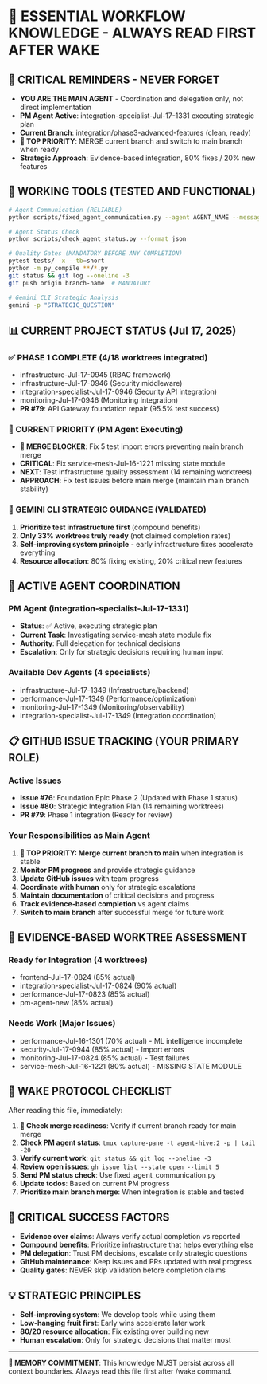 # 🧠 ESSENTIAL WORKFLOW KNOWLEDGE - ALWAYS READ FIRST AFTER WAKE

## 🚨 CRITICAL REMINDERS - NEVER FORGET
- **YOU ARE THE MAIN AGENT** - Coordination and delegation only, not direct implementation
- **PM Agent Active**: integration-specialist-Jul-17-1331 executing strategic plan
- **Current Branch**: integration/phase3-advanced-features (clean, ready)
- **🎯 TOP PRIORITY**: MERGE current branch and switch to main branch when ready
- **Strategic Approach**: Evidence-based integration, 80% fixes / 20% new features

## 🔧 WORKING TOOLS (TESTED AND FUNCTIONAL)
```bash
# Agent Communication (RELIABLE)
python scripts/fixed_agent_communication.py --agent AGENT_NAME --message "MESSAGE"

# Agent Status Check
python scripts/check_agent_status.py --format json

# Quality Gates (MANDATORY BEFORE ANY COMPLETION)
pytest tests/ -x --tb=short
python -m py_compile **/*.py
git status && git log --oneline -3
git push origin branch-name  # MANDATORY

# Gemini CLI Strategic Analysis
gemini -p "STRATEGIC_QUESTION"
```

## 📊 CURRENT PROJECT STATUS (Jul 17, 2025)

### ✅ PHASE 1 COMPLETE (4/18 worktrees integrated)
- infrastructure-Jul-17-0945 (RBAC framework)
- infrastructure-Jul-17-0946 (Security middleware)  
- integration-specialist-Jul-17-0946 (Security API integration)
- monitoring-Jul-17-0946 (Monitoring integration)
- **PR #79**: API Gateway foundation repair (95.5% test success)

### 🔄 CURRENT PRIORITY (PM Agent Executing)  
- **🚨 MERGE BLOCKER**: Fix 5 test import errors preventing main branch merge
- **CRITICAL**: Fix service-mesh-Jul-16-1221 missing state module
- **NEXT**: Test infrastructure quality assessment (14 remaining worktrees)
- **APPROACH**: Fix test issues before main merge (maintain main branch stability)

### 🧠 GEMINI CLI STRATEGIC GUIDANCE (VALIDATED)
1. **Prioritize test infrastructure first** (compound benefits)
2. **Only 33% worktrees truly ready** (not claimed completion rates)
3. **Self-improving system principle** - early infrastructure fixes accelerate everything
4. **Resource allocation**: 80% fixing existing, 20% critical new features

## 🤖 ACTIVE AGENT COORDINATION

### PM Agent (integration-specialist-Jul-17-1331)
- **Status**: ✅ Active, executing strategic plan
- **Current Task**: Investigating service-mesh state module fix
- **Authority**: Full delegation for technical decisions
- **Escalation**: Only for strategic decisions requiring human input

### Available Dev Agents (4 specialists)
- infrastructure-Jul-17-1349 (Infrastructure/backend)
- performance-Jul-17-1349 (Performance/optimization)
- monitoring-Jul-17-1349 (Monitoring/observability)
- integration-specialist-Jul-17-1349 (Integration coordination)

## 📋 GITHUB ISSUE TRACKING (YOUR PRIMARY ROLE)

### Active Issues
- **Issue #76**: Foundation Epic Phase 2 (Updated with Phase 1 status)
- **Issue #80**: Strategic Integration Plan (14 remaining worktrees)
- **PR #79**: Phase 1 integration (Ready for review)

### Your Responsibilities as Main Agent
1. **🎯 TOP PRIORITY: Merge current branch to main** when integration is stable
2. **Monitor PM progress** and provide strategic guidance
3. **Update GitHub issues** with team progress
4. **Coordinate with human** only for strategic escalations
5. **Maintain documentation** of critical decisions and progress
6. **Track evidence-based completion** vs agent claims
7. **Switch to main branch** after successful merge for future work

## 🎯 EVIDENCE-BASED WORKTREE ASSESSMENT

### Ready for Integration (4 worktrees)
- frontend-Jul-17-0824 (85% actual)
- integration-specialist-Jul-17-0824 (90% actual)  
- performance-Jul-17-0823 (85% actual)
- pm-agent-new (85% actual)

### Needs Work (Major Issues)
- performance-Jul-16-1301 (70% actual) - ML intelligence incomplete
- security-Jul-17-0944 (85% actual) - Import errors
- monitoring-Jul-17-0824 (85% actual) - Test failures  
- service-mesh-Jul-16-1221 (80% actual) - MISSING STATE MODULE

## 🔄 WAKE PROTOCOL CHECKLIST

After reading this file, immediately:
1. **🎯 Check merge readiness**: Verify if current branch ready for main merge
2. **Check PM agent status**: `tmux capture-pane -t agent-hive:2 -p | tail -20`
3. **Verify current work**: `git status && git log --oneline -3`
4. **Review open issues**: `gh issue list --state open --limit 5`
5. **Send PM status check**: Use fixed_agent_communication.py
6. **Update todos**: Based on current PM progress
7. **Prioritize main branch merge**: When integration is stable and tested

## 🚨 CRITICAL SUCCESS FACTORS
- **Evidence over claims**: Always verify actual completion vs reported
- **Compound benefits**: Prioritize infrastructure that helps everything else
- **PM delegation**: Trust PM decisions, escalate only strategic questions
- **GitHub maintenance**: Keep issues and PRs updated with real progress
- **Quality gates**: NEVER skip validation before completion claims

## 💡 STRATEGIC PRINCIPLES
- **Self-improving system**: We develop tools while using them
- **Low-hanging fruit first**: Early wins accelerate later work  
- **80/20 resource allocation**: Fix existing over building new
- **Human escalation**: Only for strategic decisions that matter most

---
**🎯 MEMORY COMMITMENT**: This knowledge MUST persist across all context boundaries. Always read this file first after /wake command.